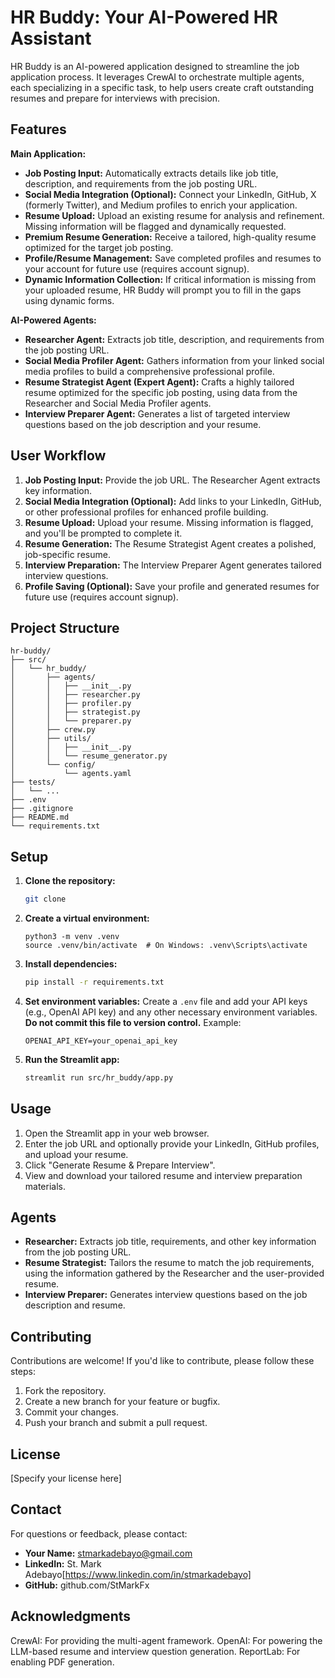 # HR Buddy: Your AI-Powered HR Assistant

HR Buddy is an AI-powered application designed to streamline the job application process.  It leverages CrewAI to orchestrate multiple agents, each specializing in a specific task, to help users create craft outstanding resumes and prepare for interviews with precision.

## Features

**Main Application:**

* **Job Posting Input:** Automatically extracts details like job title, description, and requirements from the job posting URL.
* **Social Media Integration (Optional):** Connect your LinkedIn, GitHub, X (formerly Twitter), and Medium profiles to enrich your application.
* **Resume Upload:** Upload an existing resume for analysis and refinement. Missing information will be flagged and dynamically requested.
* **Premium Resume Generation:** Receive a tailored, high-quality resume optimized for the target job posting.
* **Profile/Resume Management:** Save completed profiles and resumes to your account for future use (requires account signup).
* **Dynamic Information Collection:**  If critical information is missing from your uploaded resume, HR Buddy will prompt you to fill in the gaps using dynamic forms.


**AI-Powered Agents:**

* **Researcher Agent:** Extracts job title, description, and requirements from the job posting URL.
* **Social Media Profiler Agent:** Gathers information from your linked social media profiles to build a comprehensive professional profile.
* **Resume Strategist Agent (Expert Agent):**  Crafts a highly tailored resume optimized for the specific job posting, using data from the Researcher and Social Media Profiler agents.
* **Interview Preparer Agent:** Generates a list of targeted interview questions based on the job description and your resume.


## User Workflow

1. **Job Posting Input:** Provide the job URL.  The Researcher Agent extracts key information.
2. **Social Media Integration (Optional):** Add links to your LinkedIn, GitHub, or other professional profiles for enhanced profile building.
3. **Resume Upload:** Upload your resume.  Missing information is flagged, and you'll be prompted to complete it.
4. **Resume Generation:** The Resume Strategist Agent creates a polished, job-specific resume.
5. **Interview Preparation:** The Interview Preparer Agent generates tailored interview questions.
6. **Profile Saving (Optional):** Save your profile and generated resumes for future use (requires account signup).

## Project Structure

```
hr-buddy/
├── src/
│   └── hr_buddy/
│       ├── agents/
│       │   ├── __init__.py
│       │   ├── researcher.py
│       │   ├── profiler.py
│       │   ├── strategist.py
│       │   └── preparer.py
│       ├── crew.py
│       ├── utils/
│       │   ├── __init__.py
│       │   └── resume_generator.py
│       └── config/
│           └── agents.yaml
├── tests/
│   └── ...
├── .env
├── .gitignore
├── README.md
└── requirements.txt
```

## Setup

1. **Clone the repository:**
   ```bash
   git clone 
   ```

2. **Create a virtual environment:**
   ```
   python3 -m venv .venv
   source .venv/bin/activate  # On Windows: .venv\Scripts\activate
   ```

3. **Install dependencies:**
   ```bash
   pip install -r requirements.txt
   ```

4. **Set environment variables:** Create a `.env` file and add your API keys (e.g., OpenAI API key) and any other necessary environment variables.  **Do not commit this file to version control.**  Example:

   ```
   OPENAI_API_KEY=your_openai_api_key
   ```

5. **Run the Streamlit app:**
   ```bash
   streamlit run src/hr_buddy/app.py
   ```

## Usage

1. Open the Streamlit app in your web browser.
2. Enter the job URL and optionally provide your LinkedIn, GitHub profiles, and upload your resume.
3. Click "Generate Resume & Prepare Interview".
4. View and download your tailored resume and interview preparation materials.

## Agents

* **Researcher:** Extracts job title, requirements, and other key information from the job posting URL.
* **Resume Strategist:** Tailors the resume to match the job requirements, using the information gathered by the Researcher and the user-provided resume.
* **Interview Preparer:** Generates interview questions based on the job description and resume.

## Contributing

Contributions are welcome! If you'd like to contribute, please follow these steps:

1. Fork the repository.
2. Create a new branch for your feature or bugfix.
3. Commit your changes.
4. Push your branch and submit a pull request.

## License

[Specify your license here]


## Contact

For questions or feedback, please contact:

 - **Your Name:** stmarkadebayo@gmail.com
 - **LinkedIn:** St. Mark Adebayo[https://www.linkedin.com/in/stmarkadebayo]
 - **GitHub:** github.com/StMarkFx

## Acknowledgments

CrewAI: For providing the multi-agent framework.
OpenAI: For powering the LLM-based resume and interview question generation.
ReportLab: For enabling PDF generation.
